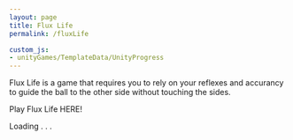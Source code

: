 ```yaml
---
layout: page
title: Flux Life
permalink: /fluxLife

custom_js:
- unityGames/TemplateData/UnityProgress
---
```


Flux Life is a game that requires you to rely on your reflexes and accurancy to guide the ball to the other side without touching the sides.

Play Flux Life HERE!

<canvas class="emscripten" id="canvas" oncontextmenu="event.preventDefault()">
<div>Loading . . . </div>
</canvas>
<script type='text/javascript'>
var Module = {
TOTAL_MEMORY: 268435456,
errorhandler: null,			// arguments: err, url, line. This function must return 'true' if the error is handled, otherwise 'false'
compatibilitycheck: null,
dataUrl: "{{ "/games/fluxLife_Web/Release/fluxLife_Web.data" | prepend: site.baseurl }}",
codeUrl: "{{ "/games/fluxLife_Web/Release/fluxLife_Web.js" | prepend: site.baseurl }}",
memUrl: "{{ "/games/fluxLife_Web/Release/fluxLife_Web.mem" | prepend: site.baseurl }}",
};
</script>
<script src="{{ "/games/fluxLife_Web/Release/UnityLoader.js" | prepend: site.baseurl }}"></script>
